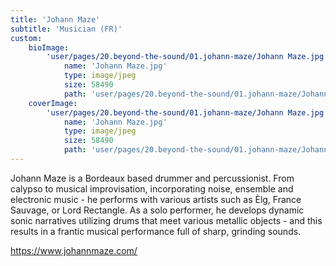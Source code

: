 ```yaml
---
title: 'Johann Maze'
subtitle: 'Musician (FR)'
custom:
    bioImage:
        'user/pages/20.beyond-the-sound/01.johann-maze/Johann Maze.jpg':
            name: 'Johann Maze.jpg'
            type: image/jpeg
            size: 58490
            path: 'user/pages/20.beyond-the-sound/01.johann-maze/Johann Maze.jpg'
    coverImage:
        'user/pages/20.beyond-the-sound/01.johann-maze/Johann Maze.jpg':
            name: 'Johann Maze.jpg'
            type: image/jpeg
            size: 58490
            path: 'user/pages/20.beyond-the-sound/01.johann-maze/Johann Maze.jpg'
---
```


Johann Maze is a Bordeaux based drummer and percussionist. From calypso to musical improvisation, incorporating noise, ensemble and electronic music - he performs with various artists such as Èlg, France Sauvage, or Lord Rectangle. As a solo performer, he develops dynamic sonic narratives utilizing drums that meet various metallic objects - and this results in a frantic musical performance full of sharp, grinding sounds.

https://www.johannmaze.com/
